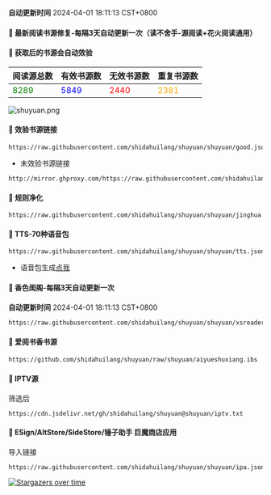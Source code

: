 **自动更新时间** 2024-04-01 18:11:13 CST+0800
#### 🚩 最新阅读书源修复-每隔3天自动更新一次（读不舍手-源阅读+花火阅读通用）
#### 🚩 获取后的书源会自动效验

<!-- 更新位置开始 -->
| 阅读源总数 | 有效书源数 | 无效书源数 | 重复书源数 |
|------------|------------|------------|--------------|
| <span style="color:green;">8289</span> | <span style="color:blue;">5849</span> | <span style="color:red;">2440</span> | <span style="color:orange;">2381</span> |
<!-- 更新位置结束 -->
![shuyuan.png](icons/shuyuan.png)
#### 🚩 效验书源链接
```
https://raw.githubusercontent.com/shidahuilang/shuyuan/shuyuan/good.json
```
- 未效验书源链接
```
http://mirror.ghproxy.com/https://raw.githubusercontent.com/shidahuilang/shuyuan/shuyuan/book.json
```
#### 🚩 规则净化
```
https://raw.githubusercontent.com/shidahuilang/shuyuan/shuyuan/jinghua.json
```
#### 🚩 TTS-70种语音包
```
https://raw.githubusercontent.com/shidahuilang/shuyuan/shuyuan/tts.json
```
- 语音包生成[点我](https://tts.dalang.eu.org/)

#### 🚩 香色闺阁-每隔3天自动更新一次

**自动更新时间** 2024-04-01 18:11:13 CST+0800
 
 ``` bash
https://raw.githubusercontent.com/shidahuilang/shuyuan/shuyuan/xsreader/new/resources.txt
 ```
#### 🚩 爱阅书香书源
 ``` bash
https://github.com/shidahuilang/shuyuan/raw/shuyuan/aiyueshuxiang.ibs
 ```

#### 🚩 IPTV源
筛选后
 ```
https://cdn.jsdelivr.net/gh/shidahuilang/shuyuan@shuyuan/iptv.txt
 ```
#### 🚩 ESign/AltStore/SideStore/锤子助手 巨魔商店应用
导入链接
```
https://raw.githubusercontent.com/shidahuilang/shuyuan/shuyuan/ipa.json
```

[![Stargazers over time](https://starchart.cc/shidahuilang/shuyuan.svg)](https://starchart.cc/shidahuilang/shuyuan)
